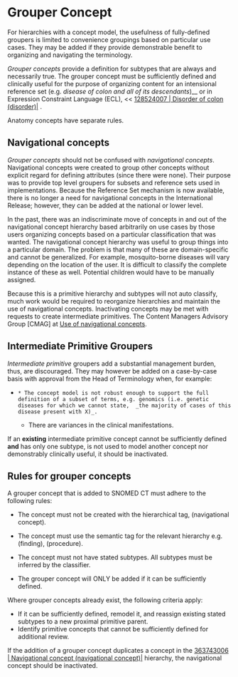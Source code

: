 # Grouper Concept

For hierarchies with a concept model, the usefulness of fully-defined groupers is limited to convenience groupings based on particular use cases. They may be added if they provide demonstrable benefit to organizing and navigating the terminology. 

 _Grouper concepts_ provide a definition for subtypes that are always and necessarily true. The grouper concept must be sufficiently defined and clinically useful for the purpose of organizing content for an intensional reference set (e.g.  _disease of colon_ _and all of its descendants_)__ or in Expression Constraint Language (ECL), << [ 128524007 | Disorder of colon (disorder)|](http://snomed.info/id/128524007 "128524007 | Disorder of colon \(disorder\) |") .

Anatomy concepts have separate rules.

## Navigational concepts

 _Grouper concepts_ should not be confused with  _navigational concepts_. Navigational concepts were created to group other concepts without explicit regard for defining attributes (since there were none). Their purpose was to provide top level groupers for subsets and reference sets used in implementations. Because the Reference Set mechanism is now available, there is no longer a need for navigational concepts in the International Release; however, they can be added at the national or lower level. 

In the past, there was an indiscriminate move of concepts in and out of the navigational concept hierarchy based arbitrarily on use cases by those users organizing concepts based on a particular classification that was wanted. The navigational concept hierarchy was useful to group things into a particular domain. The problem is that many of these are domain-specific and cannot be generalized. For example, mosquito-borne diseases will vary depending on the location of the user. It is difficult to classify the complete instance of these as well. Potential children would have to be manually assigned. 

Because this is a primitive hierarchy and subtypes will not auto classify, much work would be required to reorganize hierarchies and maintain the use of navigational concepts. Inactivating concepts may be met with requests to create intermediate primitives. The Content Managers Advisory Group [CMAG] at [Use of navigational concepts](?section=httpsconfluenceihtsdotoolsorgdisplaycmaguseofnavigationalconcepts-is-being-consulted-regarding-current-use-of-navigational-concepts-as--363743006--navigational-concept-navigational-concepthttpsnomedinfoid363743006-363743006--navigational-concept-navigational-concept--is-within-the--370115009--special-concept-special-concepthttpsnomedinfoid370115009-370115009--special-concept-special-concept--subhierarchy-please-see-that-section-of-the-editorial-guide-at-special-conceptspecial-concept#httpsconfluenceihtsdotoolsorgdisplaycmaguseofnavigationalconcepts-is-being-consulted-regarding-current-use-of-navigational-concepts-as--363743006--navigational-concept-navigational-concepthttpsnomedinfoid363743006-363743006--navigational-concept-navigational-concept--is-within-the--370115009--special-concept-special-concepthttpsnomedinfoid370115009-370115009--special-concept-special-concept--subhierarchy-please-see-that-section-of-the-editorial-guide-at-special-conceptspecial-concept). 

## Intermediate Primitive Groupers

 _Intermediate primitive_ groupers add a substantial management burden, thus, are discouraged. They may however be added on a case-by-case basis with approval from the Head of Terminology when, for example:

  *     * The concept model is not robust enough to support the full definition of a subset of terms, e.g. genomics (i.e. genetic diseases for which we cannot state,  _the majority of cases of this disease present with X)_.
    * There are variances in the clinical manifestations.

If an **existing** intermediate primitive concept cannot be sufficiently defined **and** has only one subtype, is not used to model another concept nor demonstrably clinically useful, it should be inactivated.

## Rules for grouper concepts

A grouper concept that is added to SNOMED CT must adhere to the following rules:

  * The concept must not be created with the hierarchical tag, (navigational concept)_._

  * The concept must use the semantic tag for the relevant hierarchy e.g. (finding), (procedure). 

  * The concept must not have stated subtypes. All subtypes must be inferred by the classifier. 

  * The grouper concept will ONLY be added if it can be sufficiently defined.

Where grouper concepts already exist, the following criteria apply:

  * If it can be sufficiently defined, remodel it, and reassign existing stated subtypes to a new proximal primitive parent.
  * Identify primitive concepts that cannot be sufficiently defined for additional review.

If the addition of a grouper concept duplicates a concept in the [ 363743006 | Navigational concept (navigational concept)|](http://snomed.info/id/363743006 "363743006 | Navigational concept \(navigational concept\) |") hierarchy, the navigational concept should be inactivated.
